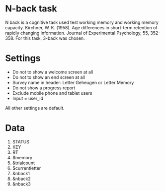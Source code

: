 # N-back task
N back is a cognitive task used test working memory and working memory capacity.
Kirchner, W. K. (1958). Age differences in short-term retention of rapidly changing information. Journal of Experimental Psychology, 55, 352-358.
For this task, 3-back was chosen.

# Settings
- Do not to show a welcome screen at all
- Do not to show an end screen at all
- Survey name in header: Letter Geheugen or Letter Memory
- Do not show a progress report
- Exclude mobile phone and tablet users
- Input = user_id

All other settings are default.

# Data
1. STATUS
2. KEY
3. RT
4. $memory
5. &trialcount
6. $currentletter
7. &nback1
8. &nback2
9. &nback3
